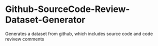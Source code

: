 # Github-SourceCode-Review-Dataset-Generator

Generates a dataset from github, which includes source code and code revivew comments
